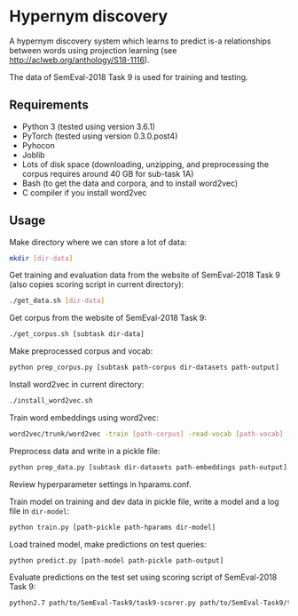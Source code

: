 # Hypernym discovery

A hypernym discovery system which learns to predict is-a relationships between words using projection learning (see 
http://aclweb.org/anthology/S18-1116). 

The data of SemEval-2018 Task 9  is used for training and testing.


## Requirements

- Python 3 (tested using version 3.6.1)
- PyTorch (tested using version 0.3.0.post4)
- Pyhocon 
- Joblib
- Lots of disk space (downloading, unzipping, and preprocessing the corpus requires around 40 GB for sub-task 1A)
- Bash (to get the data and corpora, and to install word2vec)
- C compiler if you install word2vec


## Usage

Make directory where we can store a lot of data:

```bash
mkdir [dir-data]
```

Get training and evaluation data from the website of SemEval-2018 Task 9 (also copies scoring script in current directory):

```bash
./get_data.sh [dir-data]
```

Get corpus from the website of SemEval-2018 Task 9:

```bash
./get_corpus.sh [subtask dir-data]
```

Make preprocessed corpus and vocab:

```bash
python prep_corpus.py [subtask path-corpus dir-datasets path-output]
```

Install word2vec in current directory:

```bash
./install_word2vec.sh
```

Train word embeddings using word2vec:

```bash
word2vec/trunk/word2vec -train [path-corpus] -read-vocab [path-vocab] -output [path-output] -cbow 0 -negative 10 -size 200 -window 7 -sample 1e-5 -min-count 1 -iter 10 -threads 8 -binary 0 
```

Preprocess data and write in a pickle file:

```bash
python prep_data.py [subtask dir-datasets path-embeddings path-output]
```

Review hyperparameter settings in hparams.conf.

Train model on training and dev data in pickle file, write a model and a log file in `dir-model`:

```bash
python train.py [path-pickle path-hparams dir-model]
```

Load trained model, make predictions on test queries:

```bash
python predict.py [path-model path-pickle path-output]
```

Evaluate predictions on the test set using scoring script of SemEval-2018 Task 9:

```bash
python2.7 path/to/SemEval-Task9/task9-scorer.py path/to/SemEval-Task9/test/gold/1A.english.test.gold.txt path/to/output/pred.txt
```


 
